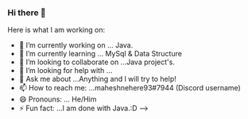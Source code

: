 ### Hi there 👋



Here is what I am working on:

- 🔭 I’m currently working on ... Java.
- 🌱 I’m currently learning ... MySql & Data Structure
- 👯 I’m looking to collaborate on ...Java project's.
- 🤔 I’m looking for help with ... 
- 💬 Ask me about ...Anything and I will try to help!
- 📫 How to reach me: ...maheshnehere93#7944 (Discord username)
- 😄 Pronouns: ... He/Him
- ⚡ Fun fact: ...I am done with Java.:D
-->
